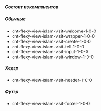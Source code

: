##### Состоит из компонентов

##### Обычные

- cnt-flexy-view-islam-visit-welcome-1-0-0
- cnt-flexy-view-islam-visit-wrapper-1-0-0
- cnt-flexy-view-islam-visit-create-1-0-0
- cnt-flexy-view-islam-visit-tell-1-0-0
- cnt-flexy-view-islam-visit-input-1-0-0
- cnt-flexy-view-islam-visit-window-1-0-0

##### Хедер

- cnt-flexy-view-islam-visit-header-1-0-0


##### Футер

- cnt-flexy-view-islam-visit-footer-1-0-0

